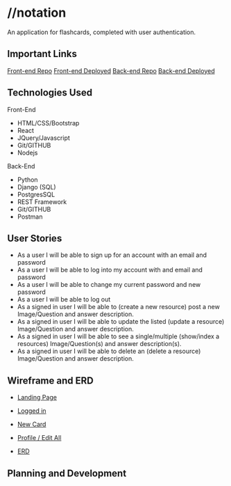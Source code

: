 # //notation
An application for flashcards, completed with user authentication.

## Important Links

[Front-end Repo](https://github.com/Shurukian/notation-client)
[Front-end Deployed](https://shurukian.github.io/notation-client/#/)
[Back-end Repo](https://github.com/Shurukian/notation-api)
[Back-end Deployed](https://notation1.herokuapp.com/)

## Technologies Used

Front-End
* HTML/CSS/Bootstrap
* React
* JQuery/Javascript
* Git/GITHUB
* Nodejs

Back-End
* Python
* Django (SQL)
* PostgresSQL
* REST Framework
* Git/GITHUB
* Postman

## User Stories

* As a user I will be able to sign up for an account with an email and password
* As a user I will be able to log into my account with and email and password
* As a user I will be able to change my current password and new password
* As a user I will be able to log out
* As a signed in user I will be able to (create a new resource) post a new Image/Question and answer description.
* As a signed in user I will be able to update the listed (update a resource) Image/Question and answer description.
* As a signed in user I will be able to see a single/multiple (show/index a resources) Image/Question(s) and answer description(s).
* As a signed in user I will be able to delete an (delete a resource) Image/Question and answer description.

## Wireframe and ERD

* [Landing Page](https://i.imgur.com/7Qym2Hd.png)
* [Logged in](https://i.imgur.com/xsW74Qx.png)
* [New Card](https://i.imgur.com/w4mJK3P.png)
* [Profile / Edit All](https://i.imgur.com/PNcEfi2.png)

* [ERD](https://i.imgur.com/HgMhxVP.png)

## Planning and Development
